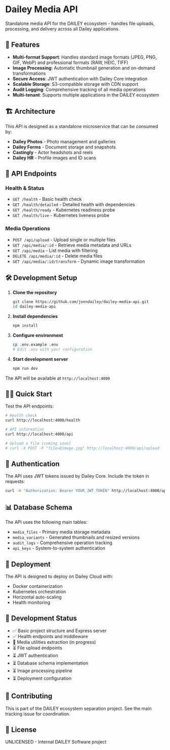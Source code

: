 # Dailey Media API

Standalone media API for the DAILEY ecosystem - handles file uploads, processing, and delivery across all Dailey applications.

## 🚀 Features

- **Multi-format Support**: Handles standard image formats (JPEG, PNG, GIF, WebP) and professional formats (RAW, HEIC, TIFF)
- **Image Processing**: Automatic thumbnail generation and on-demand transformations
- **Secure Access**: JWT authentication with Dailey Core integration
- **Scalable Storage**: S3-compatible storage with CDN support
- **Audit Logging**: Comprehensive tracking of all media operations
- **Multi-tenant**: Supports multiple applications in the DAILEY ecosystem

## 🏗️ Architecture

This API is designed as a standalone microservice that can be consumed by:
- **Dailey Photos** - Photo management and galleries
- **Dailey Forms** - Document storage and snapshots  
- **Castingly** - Actor headshots and reels
- **Dailey HR** - Profile images and ID scans

## 📡 API Endpoints

### Health & Status
- `GET /health` - Basic health check
- `GET /health/detailed` - Detailed health with dependencies
- `GET /health/ready` - Kubernetes readiness probe
- `GET /health/live` - Kubernetes liveness probe

### Media Operations
- `POST /api/upload` - Upload single or multiple files
- `GET /api/media/:id` - Retrieve media metadata and URLs
- `GET /api/media` - List media with filtering
- `DELETE /api/media/:id` - Delete media files
- `GET /api/media/:id/transform` - Dynamic image transformation

## 🛠️ Development Setup

1. **Clone the repository**
   ```bash
   git clone https://github.com/jonndailey/dailey-media-api.git
   cd dailey-media-api
   ```

2. **Install dependencies**
   ```bash
   npm install
   ```

3. **Configure environment**
   ```bash
   cp .env.example .env
   # Edit .env with your configuration
   ```

4. **Start development server**
   ```bash
   npm run dev
   ```

The API will be available at `http://localhost:4000`

## 🏃‍♂️ Quick Start

Test the API endpoints:

```bash
# Health check
curl http://localhost:4000/health

# API information
curl http://localhost:4000/api

# Upload a file (coming soon)
# curl -X POST -F "file=@image.jpg" http://localhost:4000/api/upload
```

## 🔐 Authentication

The API uses JWT tokens issued by Dailey Core. Include the token in requests:

```bash
curl -H "Authorization: Bearer YOUR_JWT_TOKEN" http://localhost:4000/api/media
```

## 📊 Database Schema

The API uses the following main tables:
- `media_files` - Primary media storage metadata
- `media_variants` - Generated thumbnails and resized versions
- `audit_logs` - Comprehensive operation tracking
- `api_keys` - System-to-system authentication

## 🚀 Deployment

The API is designed to deploy on Dailey Cloud with:
- Docker containerization
- Kubernetes orchestration
- Horizontal auto-scaling
- Health monitoring

## 📝 Development Status

- ✅ Basic project structure and Express server
- ✅ Health endpoints and middleware
- 🔄 Media utilities extraction (in progress)
- ⏳ File upload endpoints
- ⏳ JWT authentication
- ⏳ Database schema implementation
- ⏳ Image processing pipeline
- ⏳ Deployment configuration

## 🤝 Contributing

This is part of the DAILEY ecosystem separation project. See the main tracking issue for coordination.

## 📄 License

UNLICENSED - Internal DAILEY Software project